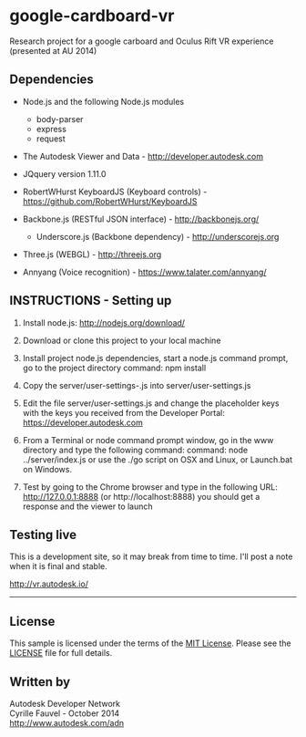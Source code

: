 google-cardboard-vr
===================

Research project for a google carboard and Oculus Rift VR experience (presented at AU 2014)


Dependencies
--------------------
  * Node.js and the following Node.js modules
    * body-parser
    * express
    * request

  * The Autodesk Viewer and Data - http://developer.autodesk.com
  * JQquery version 1.11.0
  * RobertWHurst KeyboardJS (Keyboard controls) - https://github.com/RobertWHurst/KeyboardJS
  * Backbone.js (RESTful JSON interface) - http://backbonejs.org/
    * Underscore.js (Backbone dependency) - http://underscorejs.org
  * Three.js (WEBGL) - http://threejs.org
  * Annyang (Voice recognition) - https://www.talater.com/annyang/


INSTRUCTIONS - Setting up
-------------------
  1)  Install node.js:  http://nodejs.org/download/
  
  2)  Download or clone this project to your local machine
  
  3)  Install project node.js dependencies, start a node.js command prompt, go to the project directory
          command:  npm install
       
  4)  Copy the server/user-settings-.js into server/user-settings.js
  
  5)  Edit the file server/user-settings.js and change the placeholder keys with the keys you received from the Developer Portal:  https://developer.autodesk.com
  
  6)  From a Terminal or node command prompt window, go in the www directory and type the following command:
          command: node ../server/index.js
          or use the ./go script on OSX and Linux, or  Launch.bat on Windows.
          
  7)  Test by going to the Chrome browser and type in the following URL:  http://127.0.0.1:8888 (or http://localhost:8888)
          you should get a response and the viewer to launch
          
Testing live
-------------------------

This is a development site, so it may break from time to time. I'll post a note when it is final and stable.

http://vr.autodesk.io/


--------

## License

This sample is licensed under the terms of the [MIT License](http://opensource.org/licenses/MIT). Please see the [LICENSE](LICENSE) file for full details.


## Written by

Autodesk Developer Network <br />
Cyrille Fauvel - October 2014 <br />
http://www.autodesk.com/adn <br />
